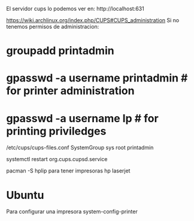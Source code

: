 El servidor cups lo podemos ver en: http://localhost:631

https://wiki.archlinux.org/index.php/CUPS#CUPS_administration
Si no tenemos permisos de administracion:
# groupadd printadmin
# gpasswd -a username printadmin       # for printer administration
# gpasswd -a username lp               # for printing priviledges


/etc/cups/cups-files.conf
SystemGroup sys root printadmin

systemctl restart org.cups.cupsd.service

pacman -S hplip
  para tener impresoras hp laserjet


# Ubuntu
Para configurar una impresora
system-config-printer
